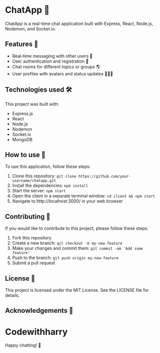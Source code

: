 # ChatApp 💬

ChatApp is a real-time chat application built with Express, React, Node.js, Nodemon, and Socket.io.

## Features 🚀

- Real-time messaging with other users 📩
- User authentication and registration 🔐
- Chat rooms for different topics or groups 🌎
- User profiles with avatars and status updates 🧑‍🤝‍🧑

## Technologies used 🛠️

This project was built with:

- Express.js
- React
- Node.js
- Nodemon
- Socket.io
- MongoDB

## How to use 📖

To use this application, follow these steps:

1. Clone this repository: `git clone https://github.com/your-username/chatapp.git`
2. Install the dependencies: `npm install`
3. Start the server: `npm start`
4. Open the client in a separate terminal window: `cd client && npm start`
5. Navigate to http://localhost:3000/ in your web browser

## Contributing 🤝

If you would like to contribute to this project, please follow these steps:

1. Fork this repository
2. Create a new branch: `git checkout -b my-new-feature`
3. Make your changes and commit them: `git commit -am 'Add some feature'`
4. Push to the branch: `git push origin my-new-feature`
5. Submit a pull request

## License 📄

This project is licensed under the MIT License. See the LICENSE file for details.

## Acknowledgements 🙏

# Codewithharry



Happy chatting! 🎉
